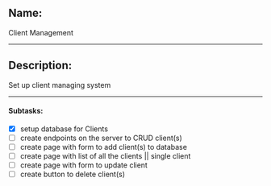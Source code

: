 ## Name:
Client Management

---
## Description:
Set up client managing system

---
#### Subtasks:
- [x] setup database for Clients
- [ ] create endpoints on the server to CRUD client(s)
- [ ] create page with form to add client(s) to database
- [ ] create page with list of all the clients || single client
- [ ] create page with form to update client
- [ ] create button to delete client(s)